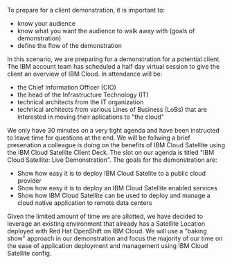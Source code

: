 To prepare for a client demonstration, it is important to:

   - know your audience
   - know what you want the audience to walk away with (goals of demonstration)
   - define the flow of the demonstration

In this scenario, we are preparing for a demonstration for a potential client. The IBM account team has scheduled a half day virtual session to give the client an overview of IBM Cloud. In attendance will be:

   - the Chief Information Officer (CIO)
   - the head of the Infrastructure Technology (IT)
   - technical architects from the IT organization
   - technical architects from various Lines of Business (LoBs) that are interested in moving their aplications to "the cloud"

We only have 30 minutes on a very tight agenda and have been instructed to leave time for questions at the end. We will be follwing a brief presenation a colleague is doing on the benefits of IBM Cloud Satellite using the IBM Cloud Satellite Client Deck. The slot on our agenda is titled "IBM Cloud Satellite: Live Demonstration". The goals for the demonstration are:

   - Show how easy it is to deploy IBM Cloud Satelite to a public cloud provider
   - Show how easy it is to deploy an IBM Cloud Satellite enabled services
   - Show how IBM Cloud Satellite can be used to deploy and manage a cloud native application to remote data centers

Given the limited amount of time we are allotted, we have decided to leverage an existing environment that already has a Satellite Location deployed with Red Hat OpenShift on IBM Cloud. We will use a "baking show" approach in our demonstration and focus the majority of our time on the ease of application deployment and management using IBM Cloud Satellite config.

